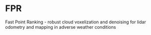 # FPR
Fast Point Ranking - robust cloud voxelization and denoising for lidar odometry and mapping in adverse weather conditions
